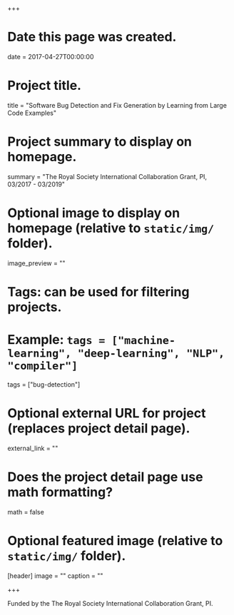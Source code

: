 +++
# Date this page was created.
date = 2017-04-27T00:00:00

# Project title.
title = "Software Bug Detection and Fix Generation by Learning from Large Code Examples"

# Project summary to display on homepage.
summary = "The Royal Society International Collaboration Grant, PI, 03/2017 - 03/2019"

# Optional image to display on homepage (relative to `static/img/` folder).
image_preview = ""

# Tags: can be used for filtering projects.
# Example: `tags = ["machine-learning", "deep-learning", "NLP", "compiler"]`
tags = ["bug-detection"]

# Optional external URL for project (replaces project detail page).
external_link = ""

# Does the project detail page use math formatting?
math = false

# Optional featured image (relative to `static/img/` folder).
[header]
image = ""
caption = ""

+++

Funded by the The Royal Society International Collaboration Grant, PI.
